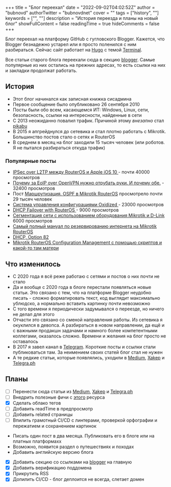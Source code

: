 +++
title = "Блог переехал"
date = "2022-09-02T04:02:52Z"
author = "bubnovd"
authorTwitter = "bubnovdnet"
cover = ""
tags = ["history", ""]
keywords = ["", ""]
description = "История переезда и планы на новый блог"
showFullContent = false
readingTime = true
hideComments = false
+++

Блог переехал на платформу GitHub с гугловского Blogger. Кажется, что Blogger безнадежно устарел или я просто поленился с ним разбираться.
Сейчас сайт работает на [Hugo](https://gohugo.io/) с темой [Terminal](https://github.com/panr/hugo-theme-terminal).

Все статьи старого блога переехали сюда в секцию [blogger](/blogger). Самые популярные из них остались на прежних адресах, то есть ссылки на них и закладки продолжат работать.



## История

- Этот блог начинался как записная книжка сисадмина
- Первое сообщение было опубликовано 26 сентября 2010
- Посты были обо всем, касающемся ИТ: Windows, Linux, сети, безопасность, ссылки на интересности, найденные в сети
- С 2013 неожиданно повалил трафик. Причиной этому _внезапно_ стал [pikabu](https://pikabu.ru/story/salyut_burzhua_1577076?cid=16396660)
- В 2015 я апгрейднулся до сетевика и стал плотно работать с Mikrotik. Большинство постов стало о сетях и RouterOS
- В среднем в месяц на блог заходили 15 тысяч человек (или роботов. Я не пытался разбираться откуда трафик)

### Популярные посты
- [IPSec over L2TP между RouterOS и Apple iOS 10 ](http://www.bubnovd.net/2016/10/ipsec-over-l2tp-routeros-apple-ios-10.html) - почти 40000 просмотров
- [Почему за EoIP over OpenVPN нужно отрубать руки. И почему обе.](http://www.bubnovd.net/2016/01/eoip-over-openvpn.html) - 32400 просмотров
- Пост [Маршрутизация. OSPF в Mikrotik RouterOS](http://www.bubnovd.net/2016/03/ospf-mikrotik-routeros.html) просмотрело почти 29 тысяч человек
- [Система управления конфигурациями Oxidized ](http://www.bubnovd.net/2017/10/oxidized.html) - 23000 просмотров
- [DHCP Failover with RouterOS ](http://www.bubnovd.net/2017/07/dhcp-failover-with-routeros.html) - 9000 просмотров
- [Сегментация сети с использованием оборудования Mikrotik и D-Link ](http://www.bubnovd.net/2015/12/mikrotik-d-link.html) 6000 просмотров
- [Самый полный мануал по резервированию интернета на Mikrotik RouterOS](http://www.bubnovd.net/2015/03/mikrotik-routeros.html)
- [DHCP, Option 82](http://www.bubnovd.net/2015/11/dhcp-option-82.html)
- [ Мikrotik RouterOS Configuration Management с помощью скриптов и какой-то там матери ](http://www.bubnovd.net/2017/11/ikrotik-routeros-configuration.html)

## Что изменилось
- С 2020 года я всё реже работаю с сетями и постов о них почти не стало
- Да и вообще с 2020 года в блоге перестали появляться новые статьи. Это связано с тем, что на платформе Blogger неудобно писать - сложно форматировать текст, код выглядит максимально ублюдско, а нормально вставить картинку почти невозможно
- С того времени я периодически задумывался о переезде, но ничего не делал для этого
- Отчасти это связано со сменой направления работы. Из сетевика я окуклился в девопса. А разбираться в новом направлении, да ещё и с важными продакшн задачами и намного более компетентными коллегами, оказалось сложно. Времени и желания на блог просто не оставалось
- В 2017 я завел канал в [Telegram](mikrotikninja.t.me). Короткие посты и ссылки стали публиковаться там. За неимением своих статей блог стал не нужен
- А те редкие статьи, которые появлялись, уходили в [Medium](https://medium.com/@dbubnov), [Xakep](https://xakep.ru/author/bubnovd/) и [Telegra.ph](https://telegra.ph/Pik-Uchitel-Ala-Archa-08-12)

## Планы
- [ ] Перенести сюда статьи из [Medium](https://medium.com/@dbubnov), [Xakep](https://xakep.ru/author/bubnovd/) и [Telegra.ph](https://telegra.ph/Pik-Uchitel-Ala-Archa-08-12)
- [ ] Внедрить полезные фичи c [этого](https://digitaldrummerj.me/series/blogging-with-hugo/) ресурса
- [x] Сделать облако тегов
- [ ] Добавить readTime в предпросмотр
- [ ] Добавить related страницы
- [ ] Впилить грамотный CI/CD с линтерами, проверкой орфографии и пережатием и сохранением картинок
- Писать один пост в два месяца. Публиковать его в блоге или на платных платформахх
- Возможно, появится раздел о путешествиях и походах
- Добавить английскую версию блога
- [x] Добавить секцию со ссылками на [blogger](/blogger) на главную
- [x] Добавить верификацию поддомена
- [x] Прикрутить RSS 
- [x] Допилить CI/CD - блог деплоится не всегда, слетает домен
